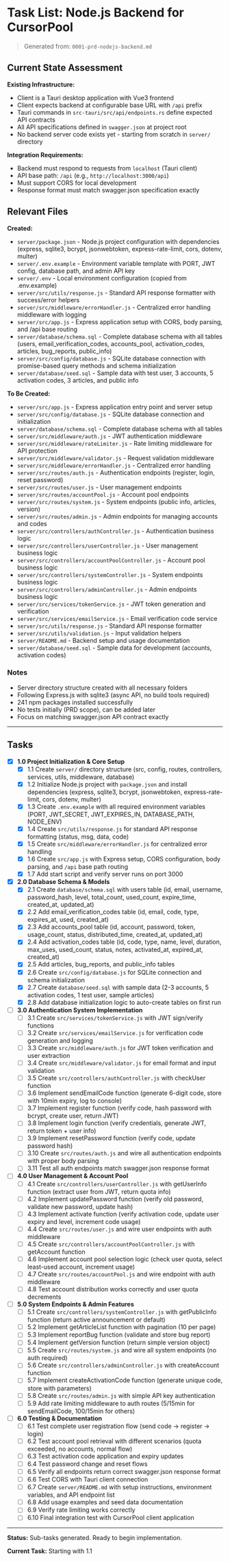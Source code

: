# Task List: Node.js Backend for CursorPool

> Generated from: `0001-prd-nodejs-backend.md`

## Current State Assessment

**Existing Infrastructure:**

- Client is a Tauri desktop application with Vue3 frontend
- Client expects backend at configurable base URL with `/api` prefix
- Tauri commands in `src-tauri/src/api/endpoints.rs` define expected API contracts
- All API specifications defined in `swagger.json` at project root
- No backend server code exists yet - starting from scratch in `server/` directory

**Integration Requirements:**

- Backend must respond to requests from `localhost` (Tauri client)
- API base path: `/api` (e.g., `http://localhost:3000/api`)
- Must support CORS for local development
- Response format must match swagger.json specification exactly

## Relevant Files

**Created:**

- `server/package.json` - Node.js project configuration with dependencies (express, sqlite3, bcrypt, jsonwebtoken, express-rate-limit, cors, dotenv, multer)
- `server/.env.example` - Environment variable template with PORT, JWT config, database path, and admin API key
- `server/.env` - Local environment configuration (copied from .env.example)
- `server/src/utils/response.js` - Standard API response formatter with success/error helpers
- `server/src/middleware/errorHandler.js` - Centralized error handling middleware with logging
- `server/src/app.js` - Express application setup with CORS, body parsing, and /api base routing
- `server/database/schema.sql` - Complete database schema with all tables (users, email_verification_codes, accounts_pool, activation_codes, articles, bug_reports, public_info)
- `server/src/config/database.js` - SQLite database connection with promise-based query methods and schema initialization
- `server/database/seed.sql` - Sample data with test user, 3 accounts, 5 activation codes, 3 articles, and public info

**To Be Created:**

- `server/src/app.js` - Express application entry point and server setup
- `server/src/config/database.js` - SQLite database connection and initialization
- `server/database/schema.sql` - Complete database schema with all tables
- `server/src/middleware/auth.js` - JWT authentication middleware
- `server/src/middleware/rateLimiter.js` - Rate limiting middleware for API protection
- `server/src/middleware/validator.js` - Request validation middleware
- `server/src/middleware/errorHandler.js` - Centralized error handling
- `server/src/routes/auth.js` - Authentication endpoints (register, login, reset password)
- `server/src/routes/user.js` - User management endpoints
- `server/src/routes/accountPool.js` - Account pool endpoints
- `server/src/routes/system.js` - System endpoints (public info, articles, version)
- `server/src/routes/admin.js` - Admin endpoints for managing accounts and codes
- `server/src/controllers/authController.js` - Authentication business logic
- `server/src/controllers/userController.js` - User management business logic
- `server/src/controllers/accountPoolController.js` - Account pool business logic
- `server/src/controllers/systemController.js` - System endpoints business logic
- `server/src/controllers/adminController.js` - Admin endpoints business logic
- `server/src/services/tokenService.js` - JWT token generation and verification
- `server/src/services/emailService.js` - Email verification code service
- `server/src/utils/response.js` - Standard API response formatter
- `server/src/utils/validation.js` - Input validation helpers
- `server/README.md` - Backend setup and usage documentation
- `server/database/seed.sql` - Sample data for development (accounts, activation codes)

### Notes

- Server directory structure created with all necessary folders
- Following Express.js with sqlite3 (async API, no build tools required)
- 241 npm packages installed successfully
- No tests initially (PRD scope), can be added later
- Focus on matching swagger.json API contract exactly

---

## Tasks

- [x] **1.0 Project Initialization & Core Setup**
  - [x] 1.1 Create `server/` directory structure (src, config, routes, controllers, services, utils, middleware, database)
  - [x] 1.2 Initialize Node.js project with `package.json` and install dependencies (express, sqlite3, bcrypt, jsonwebtoken, express-rate-limit, cors, dotenv, multer)
  - [x] 1.3 Create `.env.example` with all required environment variables (PORT, JWT_SECRET, JWT_EXPIRES_IN, DATABASE_PATH, NODE_ENV)
  - [x] 1.4 Create `src/utils/response.js` for standard API response formatting (status, msg, data, code)
  - [x] 1.5 Create `src/middleware/errorHandler.js` for centralized error handling
  - [x] 1.6 Create `src/app.js` with Express setup, CORS configuration, body parsing, and `/api` base path routing
  - [x] 1.7 Add start script and verify server runs on port 3000

- [x] **2.0 Database Schema & Models**
  - [x] 2.1 Create `database/schema.sql` with users table (id, email, username, password_hash, level, total_count, used_count, expire_time, created_at, updated_at)
  - [x] 2.2 Add email_verification_codes table (id, email, code, type, expires_at, used, created_at)
  - [x] 2.3 Add accounts_pool table (id, account, password, token, usage_count, status, distributed_time, created_at, updated_at)
  - [x] 2.4 Add activation_codes table (id, code, type, name, level, duration, max_uses, used_count, status, notes, activated_at, expired_at, created_at)
  - [x] 2.5 Add articles, bug_reports, and public_info tables
  - [x] 2.6 Create `src/config/database.js` for SQLite connection and schema initialization
  - [x] 2.7 Create `database/seed.sql` with sample data (2-3 accounts, 5 activation codes, 1 test user, sample articles)
  - [x] 2.8 Add database initialization logic to auto-create tables on first run

- [ ] **3.0 Authentication System Implementation**
  - [ ] 3.1 Create `src/services/tokenService.js` with JWT sign/verify functions
  - [ ] 3.2 Create `src/services/emailService.js` for verification code generation and logging
  - [ ] 3.3 Create `src/middleware/auth.js` for JWT token verification and user extraction
  - [ ] 3.4 Create `src/middleware/validator.js` for email format and input validation
  - [ ] 3.5 Create `src/controllers/authController.js` with checkUser function
  - [ ] 3.6 Implement sendEmailCode function (generate 6-digit code, store with 10min expiry, log to console)
  - [ ] 3.7 Implement register function (verify code, hash password with bcrypt, create user, return JWT)
  - [ ] 3.8 Implement login function (verify credentials, generate JWT, return token + user info)
  - [ ] 3.9 Implement resetPassword function (verify code, update password hash)
  - [ ] 3.10 Create `src/routes/auth.js` and wire all authentication endpoints with proper body parsing
  - [ ] 3.11 Test all auth endpoints match swagger.json response format

- [ ] **4.0 User Management & Account Pool**
  - [ ] 4.1 Create `src/controllers/userController.js` with getUserInfo function (extract user from JWT, return quota info)
  - [ ] 4.2 Implement updatePassword function (verify old password, validate new password, update hash)
  - [ ] 4.3 Implement activate function (verify activation code, update user expiry and level, increment code usage)
  - [ ] 4.4 Create `src/routes/user.js` and wire user endpoints with auth middleware
  - [ ] 4.5 Create `src/controllers/accountPoolController.js` with getAccount function
  - [ ] 4.6 Implement account pool selection logic (check user quota, select least-used account, increment usage)
  - [ ] 4.7 Create `src/routes/accountPool.js` and wire endpoint with auth middleware
  - [ ] 4.8 Test account distribution works correctly and user quota decrements

- [ ] **5.0 System Endpoints & Admin Features**
  - [ ] 5.1 Create `src/controllers/systemController.js` with getPublicInfo function (return active announcement or default)
  - [ ] 5.2 Implement getArticleList function with pagination (10 per page)
  - [ ] 5.3 Implement reportBug function (validate and store bug report)
  - [ ] 5.4 Implement getVersion function (return simple version object)
  - [ ] 5.5 Create `src/routes/system.js` and wire all system endpoints (no auth required)
  - [ ] 5.6 Create `src/controllers/adminController.js` with createAccount function
  - [ ] 5.7 Implement createActivationCode function (generate unique code, store with parameters)
  - [ ] 5.8 Create `src/routes/admin.js` with simple API key authentication
  - [ ] 5.9 Add rate limiting middleware to auth routes (5/15min for sendEmailCode, 100/15min for others)

- [ ] **6.0 Testing & Documentation**
  - [ ] 6.1 Test complete user registration flow (send code → register → login)
  - [ ] 6.2 Test account pool retrieval with different scenarios (quota exceeded, no accounts, normal flow)
  - [ ] 6.3 Test activation code application and expiry updates
  - [ ] 6.4 Test password change and reset flows
  - [ ] 6.5 Verify all endpoints return correct swagger.json response format
  - [ ] 6.6 Test CORS with Tauri client connection
  - [ ] 6.7 Create `server/README.md` with setup instructions, environment variables, and API endpoint list
  - [ ] 6.8 Add usage examples and seed data documentation
  - [ ] 6.9 Verify rate limiting works correctly
  - [ ] 6.10 Final integration test with CursorPool client application

---

**Status:** Sub-tasks generated. Ready to begin implementation.

**Current Task:** Starting with 1.1
